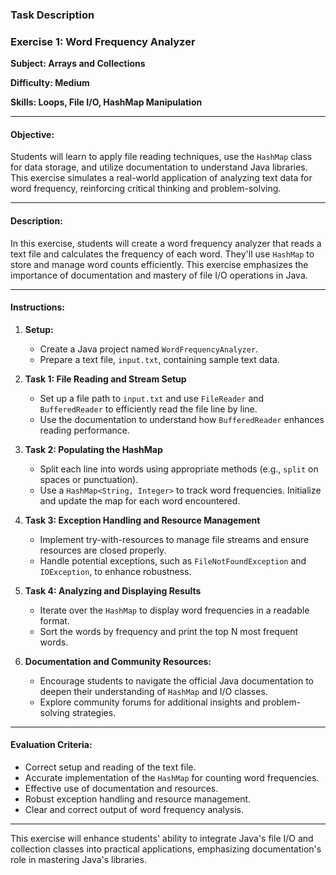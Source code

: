 ### Task Description

### Exercise 1: Word Frequency Analyzer

**Subject: Arrays and Collections**

**Difficulty: Medium**

**Skills: Loops, File I/O, HashMap Manipulation**

---

#### Objective:

Students will learn to apply file reading techniques, use the `HashMap` class for data storage, and utilize documentation to understand Java libraries. This exercise simulates a real-world application of analyzing text data for word frequency, reinforcing critical thinking and problem-solving.

---

#### Description:

In this exercise, students will create a word frequency analyzer that reads a text file and calculates the frequency of each word. They'll use `HashMap` to store and manage word counts efficiently. This exercise emphasizes the importance of documentation and mastery of file I/O operations in Java.

---

#### Instructions:

1. **Setup:**

   - Create a Java project named `WordFrequencyAnalyzer`.
   - Prepare a text file, `input.txt`, containing sample text data.

2. **Task 1: File Reading and Stream Setup**
   
   - Set up a file path to `input.txt` and use `FileReader` and `BufferedReader` to efficiently read the file line by line.
   - Use the documentation to understand how `BufferedReader` enhances reading performance.

3. **Task 2: Populating the HashMap**
   
   - Split each line into words using appropriate methods (e.g., `split` on spaces or punctuation).
   - Use a `HashMap<String, Integer>` to track word frequencies. Initialize and update the map for each word encountered.

4. **Task 3: Exception Handling and Resource Management**
   
   - Implement try-with-resources to manage file streams and ensure resources are closed properly.
   - Handle potential exceptions, such as `FileNotFoundException` and `IOException`, to enhance robustness.

5. **Task 4: Analyzing and Displaying Results**
   
   - Iterate over the `HashMap` to display word frequencies in a readable format.
   - Sort the words by frequency and print the top N most frequent words.

6. **Documentation and Community Resources:**
   
   - Encourage students to navigate the official Java documentation to deepen their understanding of `HashMap` and I/O classes.
   - Explore community forums for additional insights and problem-solving strategies.

---

#### Evaluation Criteria:

- Correct setup and reading of the text file.
- Accurate implementation of the `HashMap` for counting word frequencies.
- Effective use of documentation and resources.
- Robust exception handling and resource management.
- Clear and correct output of word frequency analysis.

---

This exercise will enhance students' ability to integrate Java's file I/O and collection classes into practical applications, emphasizing documentation's role in mastering Java's libraries.